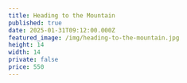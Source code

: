 ```yaml
---
title: Heading to the Mountain
published: true
date: 2025-01-31T09:12:00.000Z
featured_image: /img/heading-to-the-mountain.jpg
height: 14
width: 14
private: false
price: 550
---
```

